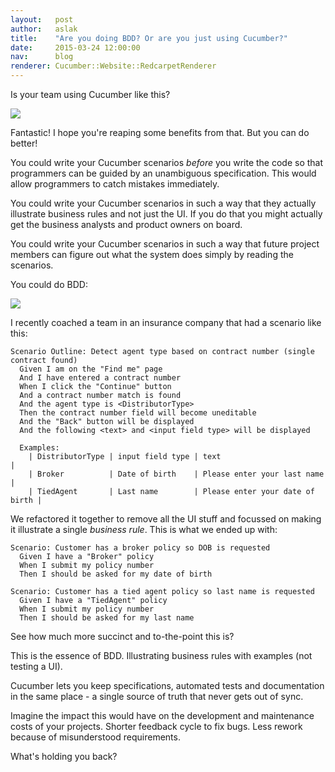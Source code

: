 ```yaml
---
layout:   post
author:   aslak
title:    "Are you doing BDD? Or are you just using Cucumber?"
date:     2015-03-24 12:00:00
nav:      blog
renderer: Cucumber::Website::RedcarpetRenderer
---
```


Is your team using Cucumber like this?

<img src="/images/blog/only-cucumber.png" class="image-responsive">

Fantastic! I hope you're reaping some benefits from that. But you can do better!

You could write your Cucumber scenarios *before* you write the code so that
programmers can be guided by an unambiguous specification. This would allow
programmers to catch mistakes immediately.

You could write your Cucumber scenarios in such a way that they actually illustrate
business rules and not just the UI. If you do that you might actually get the
business analysts and product owners on board.

You could write your Cucumber scenarios in such a way that future project members
can figure out what the system does simply by reading the scenarios.

You could do BDD:

<img src="/images/blog/single-source-of-truth.png" class="image-responsive">

I recently coached a team in an insurance company that had a scenario like this:

```gherkin
Scenario Outline: Detect agent type based on contract number (single contract found)
  Given I am on the "Find me" page
  And I have entered a contract number
  When I click the "Continue" button
  And a contract number match is found
  And the agent type is <DistributorType>
  Then the contract number field will become uneditable
  And the "Back" button will be displayed
  And the following <text> and <input field type> will be displayed

  Examples:
    | DistributorType | input field type | text                            |
    | Broker          | Date of birth    | Please enter your last name     |
    | TiedAgent       | Last name        | Please enter your date of birth |
```

We refactored it together to remove all the UI stuff and focussed on making it
illustrate a single *business rule*. This is what we ended up with:

```gherkin
Scenario: Customer has a broker policy so DOB is requested
  Given I have a "Broker" policy
  When I submit my policy number
  Then I should be asked for my date of birth

Scenario: Customer has a tied agent policy so last name is requested
  Given I have a "TiedAgent" policy
  When I submit my policy number
  Then I should be asked for my last name
```

See how much more succinct and to-the-point this is?

This is the essence of BDD. Illustrating business rules with examples (not testing a UI).

Cucumber lets you keep specifications, automated tests and documentation in
the same place - a single source of truth that never gets out of sync.

Imagine the impact this would have on the development and maintenance costs of your projects.
Shorter feedback cycle to fix bugs. Less rework because of misunderstood requirements.

What's holding you back?
